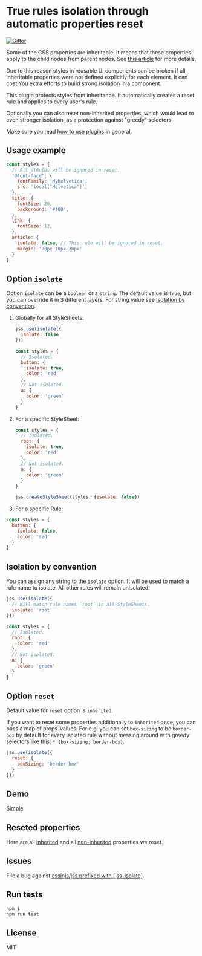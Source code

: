 # True rules isolation through automatic properties reset

[![Gitter](https://badges.gitter.im/JoinChat.svg)](https://gitter.im/cssinjs/lobby)

Some of the CSS properties are inheritable. It means that these properties apply to the child nodes from parent nodes. See [this article](
https://developer.mozilla.org/en-US/docs/Web/Guide/CSS/Getting_started/Cascading_and_inheritance) for more details.

Due to this reason styles in reusable UI components can be broken if all inheritable properties were not defined explicitly for each element. It can cost You extra efforts to build strong isolation in a component.

This plugin protects styles from inheritance. It automatically creates a reset rule and applies to every user's rule.

Optionally you can also reset non-inherited properties, which would lead to even stronger isolation, as a protection against "greedy" selectors.

Make sure you read [how to use
plugins](https://github.com/cssinjs/jss/blob/master/docs/setup.md#setup-with-plugins)
in general.

## Usage example

```javascript
const styles = {
  // All atRules will be ignored in reset.
  '@font-face': {
    fontFamily: 'MyHelvetica',
    src: 'local("Helvetica")',
  },
  title: {
    fontSize: 20,
    background: '#f00',
  },
  link: {
    fontSize: 12,
  },
  article: {
    isolate: false, // This rule will be ignored in reset.
    margin: '20px 10px 30px'
  }
}
```

## Option `isolate`

Option `isolate` can be a `boolean` or a `string`.
The default value is `true`, but you can override it in 3 different layers.
For string value see [Isolation by convention](#isolation-by-convention).

1. Globally for all StyleSheets:

    ```javascript
    jss.use(isolate({
      isolate: false
    }))

    const styles = {
      // Isolated.
      button: {
        isolate: true,
        color: 'red'
      },
      // Not isolated.
      a: {
        color: 'green'
      }
    }
    ```
1. For a specific StyleSheet:

    ```javascript
    const styles = {
      // Isolated.
      root: {
        isolate: true,
        color: 'red'
      },
      // Not isolated.
      a: {
        color: 'green'
      }
    }

    jss.createStyleSheet(styles, {isolate: false})
    ```
1. For a specific Rule:

  ```javascript
  const styles = {
    button: {
      isolate: false,
      color: 'red'
    }
  }
  ```

## Isolation by convention

You can assign any string to the `isolate` option. It will be used to match a rule name to isolate. All other rules will remain unisolated.

```javascript
jss.use(isolate({
  // Will match rule names `root` in all StyleSheets.
  isolate: 'root'
}))

const styles = {
  // Isolated.
  root: {
    color: 'red'
  },
  // Not isolated.
  a: {
    color: 'green'
  }
}
```

## Option `reset`

Default value for `reset` option is `inherited`.

If you want to reset some properties additionally to `inherited` once, you can pass a map of props-values. For e.g. you can set `box-sizing` to be `border-box` by default for every isolated rule without messing around with greedy selectors like this: `* {box-sizing: border-box}`.

```javascript
jss.use(isolate({
  reset: {
    boxSizing: 'border-box'
  }
}))
```

## Demo

[Simple](http://cssinjs.github.io/examples/plugins/jss-isolate/simple/index.html)

## Reseted properties

Here are all [inherited](./src/inherited.js) and all [non-inherited](./src/nonInherited.js) properties we reset.

## Issues

File a bug against [cssinjs/jss prefixed with \[jss-isolate\]](https://github.com/cssinjs/jss/issues/new?title=[jss-isolate]%20).

## Run tests

```bash
npm i
npm run test
```

## License

MIT
